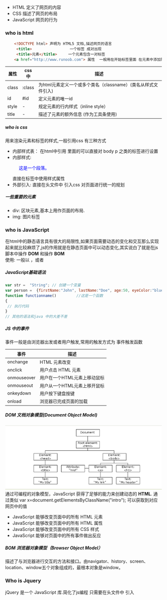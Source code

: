 
* HTML 定义了网页的内容
* CSS 描述了网页的布局
* JavaScript 网页的行为

### who is html
```html
    <!DOCTYPE html> 声明为 HTML5 文档,描述网页的语言  
     <title>                 一个标签 成对出现
     <title>元素</title>     一个元素包含一对标签
    <a href="http://www.runoob.com"> 属性  一般用在开始标签里面 在元素中添加附加信息
```
|  属性   | css中  |  描述  |
|  ----  | ----   | ----  |
| class  | :class |  为html元素定义一个或多个类名（classname）(类名从样式文件引入) |
| id     | #id | 定义元素的唯一id|
| style  | - |   规定元素的行内样式（inline style） |
| title  | - |   描述了元素的额外信息 (作为工具条使用) |


   ##### who is css
   用来渲染元素和标签的样式,一般引用css 有三种方式
   * 内部样式表： 在html中引用 <style> </style> 里面的可以直接对 body p 之类的标签进行设置
   * 内部样式: <p style="color:blue;margin-left:20px;">这是一个段落。</p>  直接在标签中使用样式属性
   * 外部引入: <link rel="stylesheet" type="text/css" href="mystyle.css"> 直接在头文件中 引入css 对页面进行统一的规划

   ##### 一些重要的元素
   * div: 区块元素,基本上用作页面的布局.
   * img:  图片标签


### who is JavaScript
  在html中的静态语言具有很大的局限性,如果页面需要动态的变化和交互那么实现起来就比较麻烦了,js的作用就是在静态页面中可以动态变化,其实说白了就是在js脚本中操作 **DOM**  和操作 **BOM**       
  使用: 一般以 <script> 脚本语句</script>，或者 <script src="/xxx.js"></script>

   ##### JavaScript基础语法
   ```javascript
var str =  "String"; // 创建一个变量
var person =  {firstName:"John", lastName:"Doe", age:50, eyeColor:"blue"}; // 创建一个对象
function functionname()         //这是一个函数
{
    // 执行代码
}   
 // 其他的语法和java 中的大差不差
   ```
   ##### JS 中的事件
   事件一般是由浏览器出发或者用户触发,常用的触发方式为 事件触发函数 

|  事件   |   描述  |
|  ----  | ----  |
| onchange	| HTML 元素改变 |
| onclick	| 用户点击 HTML 元素 |
| onmouseover	| 用户在一个HTML元素上移动鼠标  |
| onmouseout	| 用户从一个HTML元素上移开鼠标  |
| onkeydown	|  用户按下键盘按键 |
| onload	|  浏览器已完成页面的加载 |


   ##### DOM 文档对象模型(Document Object Model)
   ![image](image/DOM树.png)  
   通过可编程的对象模型，JavaScript 获得了足够的能力来创建动态的 **HTML**. 通过类似 var x=document.getElementsByClassName("intro"); 可以获取到对应网页中的值
   * JavaScript 能够改变页面中的所有 HTML 元素
   * JavaScript 能够改变页面中的所有 HTML 属性
   * JavaScript 能够改变页面中的所有 CSS 样式
   * JavaScript 能够对页面中的所有事件做出反应

   ##### BOM 浏览器对象模型（Browser Object Model）
   描述了与浏览器进行交互的方法和接口。由navigator、history、screen、location、window五个对象组成的，最根本对象是window。

### Who is Jquery
   jQuery 是一个 JavaScript 库.简化了js编程 只需要在头文件中 引入<script src="https://apps.bdimg.com/libs/jquery/2.1.4/jquery.min.js"> 就可以了.  
   
   ##### jq的语法
   jq的语法是通过**选取**（查询，query） HTML 元素，并对它们执行"**操作**"（actions）  
   ```js
    $(selector).action()     //基础语法  选择器里面是标签
    $("p").action()     //选中p标签 执行 
    $(document).ready(function(){     //  可简写为--->      $(function(){
       // 开始写 jQuery 代码...                                开始写 jQuery 代码...
    });                               //                    }                      
   ```
   ##### jq中的事件
   大多数 DOM 事件都有一个等效的 jQuery 方法。   
   参考 https://www.runoob.com/jquery/jquery-events.html
   
### Who is Node or Node.js
   node 就是运行在服务端的JavaScript,node环境基于V8引擎提供了一种可以让JS代码跑在后端的能力

### who is npm
   npm 是 Node.js 官方提供的包管理工具，他已经成了 Node.js 包的标准发布平台，用于 Node.js 包的发布、传播、依赖控制，类似于java 中的maven   
   当你下载安装好node的时候，npm cli 就自动安装好了
    
### who is webpack
   ![image](image/webpack.png)  
   webpack是npm生态中的一个模块，我们可以通过全局安装webpack来使用webpack对项目进行打包；  
   是一个前段的资源打包工具,将模块的依赖进行静态分析: 分析你的项目结构,将浏览器不认识的文件或者语言转化成认识的


